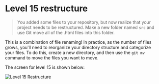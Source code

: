 
# Level 15 restructure

> You added some files to your repository, but now realize that your project
> needs to be restructured. Make a new folder named `src` and use Git move all
> of the .html files into this folder.

This is a combination of file renaming! In practice, as the number of files
grows, you'll need to reorganize your directory structure and categorize your
files. To do this, create a new directory, and then use the `git mv` command to
move the files you want to move.

The screen for level 15 is shown below:

![Level 15 Restructure](images/level-15-restructure.png)
